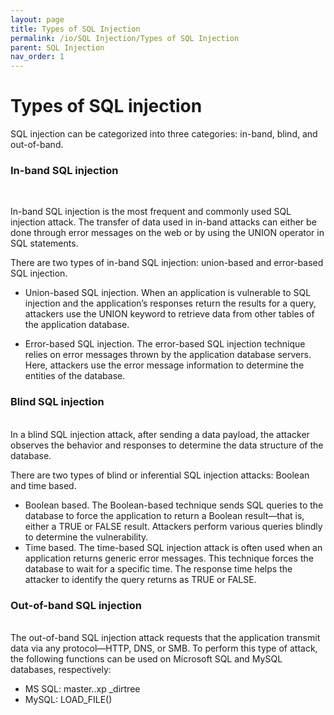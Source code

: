 ```yaml
---
layout: page
title: Types of SQL Injection
permalink: /io/SQL Injection/Types of SQL Injection
parent: SQL Injection
nav_order: 1
---
```


# Types of SQL injection

SQL injection can be categorized into three categories: in-band, blind, and out-of-band.  

### In-band SQL injection 
<br/>

In-band SQL injection is the most frequent and commonly used SQL injection attack. 
The transfer of data used in in-band attacks can either be done through error messages on the web or by using the UNION operator in SQL statements. 

There are two types of in-band SQL injection: union-based and error-based SQL injection.

- Union-based SQL injection. When an application is vulnerable to SQL injection and the application’s responses return the results for a query, attackers use the UNION keyword to retrieve data from other tables of the application database.

- Error-based SQL injection. The error-based SQL injection technique relies on error messages thrown by the application database servers. Here, attackers use the error message information to determine the entities of the database.


### Blind SQL injection 
<br/>
In a blind SQL injection attack, after sending a data payload, the attacker observes the behavior and responses to determine the data structure of the database.

There are two types of blind or inferential SQL injection attacks: Boolean and time based.

- Boolean based. The Boolean-based technique sends SQL queries to the database to force the application to return a Boolean result—that is, either a TRUE or FALSE result. Attackers perform various queries blindly to determine the vulnerability.
- Time based. The time-based SQL injection attack is often used when an application returns generic error messages. 
This technique forces the database to wait for a specific time. The response time helps the attacker to identify the query returns as TRUE or FALSE. 

### Out-of-band SQL injection 
<br/>
The out-of-band SQL injection attack requests that the application transmit data via any protocol—HTTP, DNS, or SMB. To perform this type of attack, the following functions can be used on Microsoft SQL and MySQL databases, respectively:

- MS SQL: master..xp _dirtree
- MySQL: LOAD_FILE()



